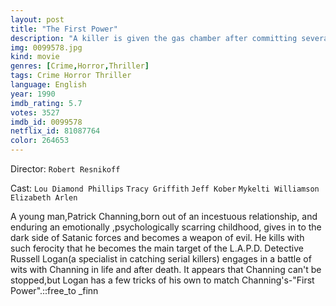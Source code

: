 ```yaml
---
layout: post
title: "The First Power"
description: "A killer is given the gas chamber after committing several demonic murders. His spirit is released and given power by the Devil. Now the cop that caught him before must find a way to do it again..."
img: 0099578.jpg
kind: movie
genres: [Crime,Horror,Thriller]
tags: Crime Horror Thriller 
language: English
year: 1990
imdb_rating: 5.7
votes: 3527
imdb_id: 0099578
netflix_id: 81087764
color: 264653
---
```

Director: `Robert Resnikoff`  

Cast: `Lou Diamond Phillips` `Tracy Griffith` `Jeff Kober` `Mykelti Williamson` `Elizabeth Arlen` 

A young man,Patrick Channing,born out of an incestuous relationship, and enduring an emotionally ,psychologically scarring childhood, gives in to the dark side of Satanic forces and becomes a weapon of evil. He kills with such ferocity that he becomes the main target of the L.A.P.D. Detective Russell Logan(a specialist in catching serial killers) engages in a battle of wits with Channing in life and after death. It appears that Channing can't be stopped,but Logan has a few tricks of his own to match Channing's-"First Power".::free_to _finn